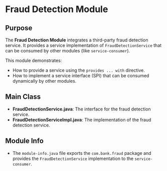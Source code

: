 # Fraud Detection Module

## Purpose

The **Fraud Detection Module** integrates a third-party fraud detection service. It provides a service implementation of `FraudDetectionService` that can be consumed by other modules (like `service-consumer`).

This module demonstrates:

- How to provide a service using the `provides ... with` directive.
- How to implement a service interface (SPI) that can be consumed dynamically by other modules.

## Main Class

- **FraudDetectionService.java**: The interface for the fraud detection service.
- **FraudDetectionServiceImpl.java**: The implementation of the fraud detection service.

## Module Info

- The `module-info.java` file exports the `com.bank.fraud` package and provides the `FraudDetectionService` implementation to the `service-consumer`.
